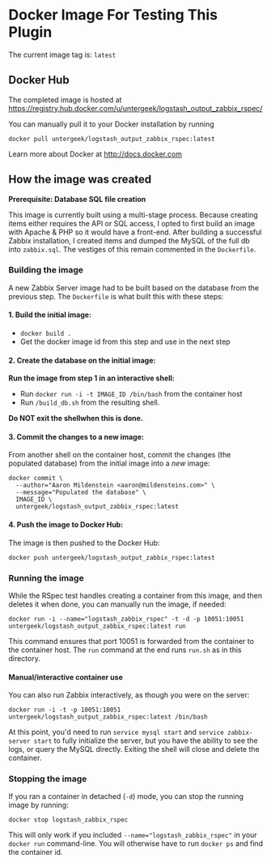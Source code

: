 # Docker Image For Testing This Plugin

The current image tag is: `latest`

## Docker Hub

The completed image is hosted at https://registry.hub.docker.com/u/untergeek/logstash_output_zabbix_rspec/

You can manually pull it to your Docker installation by running

    docker pull untergeek/logstash_output_zabbix_rspec:latest

Learn more about Docker at http://docs.docker.com

## How the image was created

**Prerequisite: Database SQL file creation**

This image is currently built using a multi-stage process. Because creating
items either requires the API or SQL access, I opted to first build an image
with Apache & PHP so it would have a front-end.  After building a successful
Zabbix installation, I created items and dumped the MySQL of the full db into
`zabbix.sql`.  The vestiges of this remain commented in the `Dockerfile`.

### Building the image

A new Zabbix Server image had to be built based on the database from the previous
step.  The `Dockerfile` is what built this with these steps:

#### 1. Build the initial image:
* `docker build .`
* Get the docker image id from this step and use in the next step

#### 2. Create the database on the initial image:
**Run the image from step 1 in an interactive shell:**

* Run `docker run -i -t IMAGE_ID /bin/bash` from the container host
* Run `/build_db.sh` from the resulting shell.

**Do NOT exit the shellwhen this is done.**

#### 3. Commit the changes to a new image:
From another shell on the container host, commit the changes (the populated
database) from the initial image into a _new_ image:

```
docker commit \
  --author="Aaron Mildenstein <aaron@mildensteins.com>" \
  --message="Populated the database" \
  IMAGE_ID \
  untergeek/logstash_output_zabbix_rspec:latest
```

#### 4. Push the image to Docker Hub:

The image is then pushed to the Docker Hub:

    docker push untergeek/logstash_output_zabbix_rspec:latest

### Running the image

While the RSpec test handles creating a container from this image, and then
deletes it when done, you can manually run the image, if needed:

    docker run -i --name="logstash_zabbix_rspec" -t -d -p 10051:10051 untergeek/logstash_output_zabbix_rspec:latest run

This command ensures that port 10051 is forwarded from the container to the
container host.  The `run` command at the end runs `run.sh` as in this directory.

#### Manual/interactive container use

You can also run Zabbix interactively, as though you were on the server:

    docker run -i -t -p 10051:10051 untergeek/logstash_output_zabbix_rspec:latest /bin/bash

At this point, you'd need to run `service mysql start` and `service zabbix-server start`
to fully initialize the server, but you have the ability to see the logs, or
query the MySQL directly.  Exiting the shell will close and delete the container.

### Stopping the image

If you ran a container in detached (`-d`) mode, you can stop the running image
by running:

    docker stop logstash_zabbix_rspec

This will only work if you included `--name="logstash_zabbix_rspec"` in your
`docker run` command-line.  You will otherwise have to run `docker ps` and find
the container id.
